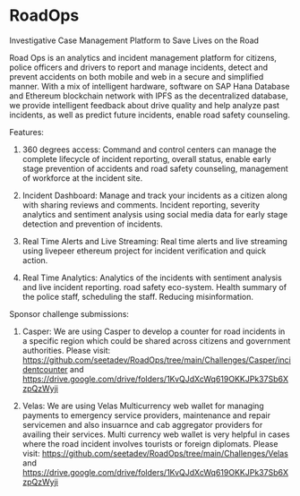 # RoadOps
Investigative Case Management Platform to Save Lives on the Road

Road Ops is an analytics and incident management platform for citizens, police officers and drivers to report and manage incidents, detect and prevent accidents on both mobile and web in a secure and simplified manner. With a mix of intelligent hardware, software on SAP Hana Database and Ethereum blockchain network with IPFS as the decentralized database, we provide intelligent feedback about drive quality and help analyze past incidents, as well as predict future incidents, enable road safety counseling.

Features:

1. 360 degrees access: Command and control centers can manage the complete lifecycle of incident reporting, overall status, enable early stage prevention of accidents and road safety counseling, management of workforce at the incident site.

2. Incident Dashboard: Manage and track your incidents  as a citizen along with sharing reviews and comments. Incident reporting, severity analytics and sentiment analysis using social media data for early stage detection and prevention of incidents. 

3. Real Time Alerts and Live Streaming: Real time alerts and live streaming using livepeer ethereum project for incident verification and quick action.

4. Real Time Analytics: Analytics of the incidents with sentiment analysis and live incident reporting.  road safety eco-system. Health summary of the police staff, scheduling the staff. Reducing misinformation.


Sponsor challenge submissions:

1. Casper: We are using Casper to develop a counter for road incidents in a specific region which could be shared across citizens and government authorities.
Please visit: https://github.com/seetadev/RoadOps/tree/main/Challenges/Casper/incidentcounter and  https://drive.google.com/drive/folders/1KvQJdXcWq619OKKJPk37Sb6XzpQzWyji

2. Velas: We are using Velas Multicurrency web wallet for managing payments to emergency service providers, maintenance and repair servicemen and also insuarnce and cab aggregator providers for availing their services. Multi currency web wallet is very helpful in cases where the road incident involves tourists or foreign diplomats.
Please visit: https://github.com/seetadev/RoadOps/tree/main/Challenges/Velas and https://drive.google.com/drive/folders/1KvQJdXcWq619OKKJPk37Sb6XzpQzWyji
